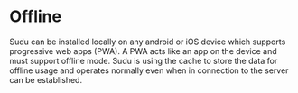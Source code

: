 # Offline
Sudu can be installed locally on any android or iOS device which supports progressive web apps (PWA). A PWA acts like an app on the device and must support offline mode. Sudu is using the cache to store the data for offline usage and operates normally even when in connection to the server can be established.
